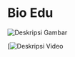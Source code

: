# Bio Edu
![Deskripsi Gambar](https://user-images.githubusercontent.com/45864165/246590771-d93d350d-ebe7-4180-96b4-3c865cdb725d.png)

[![Deskripsi Video](https://www.youtube.com/watch?v=fXnrLPCt1_A)

